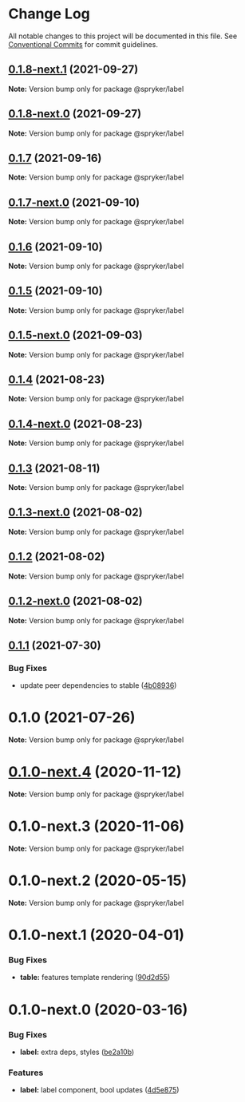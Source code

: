 # Change Log

All notable changes to this project will be documented in this file.
See [Conventional Commits](https://conventionalcommits.org) for commit guidelines.

## [0.1.8-next.1](https://github.com/spryker/ui-components/compare/@spryker/label@0.1.7...@spryker/label@0.1.8-next.1) (2021-09-27)

**Note:** Version bump only for package @spryker/label





## [0.1.8-next.0](https://github.com/spryker/zed-gui/compare/@spryker/label@0.1.4...@spryker/label@0.1.8-next.0) (2021-09-27)

**Note:** Version bump only for package @spryker/label





## [0.1.7](https://github.com/spryker/ui-components/compare/@spryker/label@0.1.7-next.0...@spryker/label@0.1.7) (2021-09-16)

**Note:** Version bump only for package @spryker/label





## [0.1.7-next.0](https://github.com/spryker/ui-components/compare/@spryker/label@0.1.6...@spryker/label@0.1.7-next.0) (2021-09-10)

**Note:** Version bump only for package @spryker/label





## [0.1.6](https://github.com/spryker/ui-components/compare/@spryker/label@0.1.5-next.0...@spryker/label@0.1.6) (2021-09-10)

**Note:** Version bump only for package @spryker/label





## [0.1.5](https://github.com/spryker/ui-components/compare/@spryker/label@0.1.5-next.0...@spryker/label@0.1.5) (2021-09-10)

**Note:** Version bump only for package @spryker/label





## [0.1.5-next.0](https://github.com/spryker/ui-components/compare/@spryker/label@0.1.4...@spryker/label@0.1.5-next.0) (2021-09-03)

**Note:** Version bump only for package @spryker/label





## [0.1.4](https://github.com/spryker/ui-components/compare/@spryker/label@0.1.4-next.0...@spryker/label@0.1.4) (2021-08-23)

**Note:** Version bump only for package @spryker/label





## [0.1.4-next.0](https://github.com/spryker/ui-components/compare/@spryker/label@0.1.3...@spryker/label@0.1.4-next.0) (2021-08-23)

**Note:** Version bump only for package @spryker/label





## [0.1.3](https://github.com/spryker/ui-components/compare/@spryker/label@0.1.3-next.0...@spryker/label@0.1.3) (2021-08-11)

**Note:** Version bump only for package @spryker/label





## [0.1.3-next.0](https://github.com/spryker/ui-components/compare/@spryker/label@0.1.2...@spryker/label@0.1.3-next.0) (2021-08-02)

**Note:** Version bump only for package @spryker/label





## [0.1.2](https://github.com/spryker/ui-components/compare/@spryker/label@0.1.2-next.0...@spryker/label@0.1.2) (2021-08-02)

**Note:** Version bump only for package @spryker/label





## [0.1.2-next.0](https://github.com/spryker/ui-components/compare/@spryker/label@0.1.1...@spryker/label@0.1.2-next.0) (2021-08-02)

**Note:** Version bump only for package @spryker/label





## [0.1.1](https://github.com/spryker/ui-components/compare/@spryker/label@0.1.0...@spryker/label@0.1.1) (2021-07-30)


### Bug Fixes

* update peer dependencies to stable ([4b08936](https://github.com/spryker/ui-components/commit/4b0893691360cf4bd66935aed24873266c98c4e4))





# 0.1.0 (2021-07-26)

**Note:** Version bump only for package @spryker/label





# [0.1.0-next.4](https://github.com/spryker/ui-components/compare/@spryker/label@0.1.0-next.3...@spryker/label@0.1.0-next.4) (2020-11-12)

**Note:** Version bump only for package @spryker/label





# 0.1.0-next.3 (2020-11-06)

**Note:** Version bump only for package @spryker/label





# 0.1.0-next.2 (2020-05-15)

**Note:** Version bump only for package @spryker/label





# 0.1.0-next.1 (2020-04-01)


### Bug Fixes

* **table:** features template rendering ([90d2d55](https://github.com/spryker/ui-components/commit/90d2d5588675d2df0aa79b018abddd62cd6be864))





# 0.1.0-next.0 (2020-03-16)


### Bug Fixes

* **label:** extra deps, styles ([be2a10b](https://github.com/spryker/ui-components/commit/be2a10b8b87a48af6353445b2469484c356b884d))


### Features

* **label:** label component, bool updates ([4d5e875](https://github.com/spryker/ui-components/commit/4d5e8757009faa5fa2b4546b0061508b2c5725f0))
